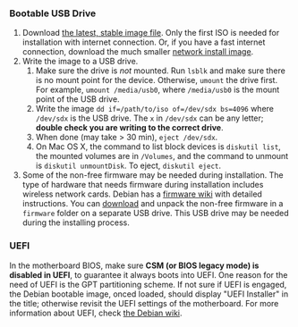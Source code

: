 ### Bootable USB Drive

1. Download [the latest, stable image file](http://www.debian.org/CD/http-ftp/#stable). Only the first ISO is needed for installation with internet connection. Or, if you have a fast internet connection, download the much smaller [network install image](https://www.debian.org/distrib/netinst).
2. Write the image to a USB drive.
    1. Make sure the drive is _not_ mounted. Run `lsblk` and make sure there is no mount point for the device. Otherwise, `umount` the drive first. For example, `umount /media/usb0`, where `/media/usb0` is the mount point of the USB drive.
    2. Write the image `dd if=/path/to/iso of=/dev/sdx bs=4096` where `/dev/sdx` is the USB drive. The `x` in `/dev/sdx` can be any letter; **double check you are writing to the correct drive**.
    3. When done (may take > 30 min), `eject /dev/sdx`.
    4. On Mac OS X, the command to list block devices is `diskutil list`, the mounted volumes are in `/Volumes`, and the command to unmount is `diskutil unmountDisk`. To eject, `diskutil eject`.
3. Some of the non-free firmware may be needed during installation. The type of hardware that needs firmware during installation includes wireless network cards. Debian has a [firmware wiki](https://wiki.debian.org/Firmware) with detailed instructions. You can [download](http://cdimage.debian.org/cdimage/unofficial/non-free/firmware/) and unpack the non-free firmware in a `firmware` folder on a separate USB drive. This USB drive may be needed during the installing process.

### UEFI

In the motherboard BIOS, make sure **CSM (or BIOS legacy mode) is disabled in UEFI**, to guarantee it always boots into UEFI. One reason for the need of UEFI is the GPT partitioning scheme. If not sure if UEFI is engaged, the Debian bootable image, onced loaded, should display "UEFI Installer" in the title; otherwise revisit the UEFI settings of the motherboard. For more information about UEFI, check [the Debian wiki](https://wiki.debian.org/UEFI). 
